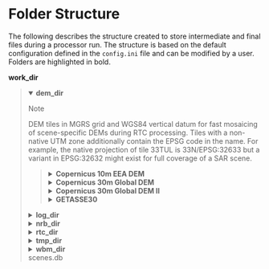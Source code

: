 # Folder Structure

The following describes the structure created to store intermediate and final files during a processor run.
The structure is based on the default configuration defined in the `config.ini` file and can be modified by a user.
Folders are highlighted in bold.

<summary><b>work_dir</b></summary>
<blockquote>
    <!-- dem_dir -->
    <details open>
        <summary><b>dem_dir</b></summary>
        <div class="admonition note">
            <p class="admonition-title">Note</p>
            DEM tiles in MGRS grid and WGS84 vertical datum for fast mosaicing of scene-specific DEMs during RTC processing.
            Tiles with a non-native UTM zone additionally contain the EPSG code in the name.
            For example, the native projection of tile 33TUL is 33N/EPSG:32633 but a variant in EPSG:32632 might exist for full coverage of a SAR scene.
        </div>
        <blockquote>
            <details>
                <summary><b>Copernicus 10m EEA DEM</b></summary>
                <blockquote>
                    32TPR_DEM.tif<br>
                    32TPS_DEM.tif<br>
                    33TUL_32632_DEM.tif<br>
                    ...
                </blockquote>
            </details>
            <details>
                <summary><b>Copernicus 30m Global DEM</b></summary>
                <blockquote>
                    32TPR_DEM.tif<br>
                    32TPS_DEM.tif<br>
                    33TUL_32632_DEM.tif<br>
                    ...
                </blockquote>
            </details>
            <details>
                <summary><b>Copernicus 30m Global DEM II</b></summary>
                <blockquote>
                    32TPR_DEM.tif<br>
                    32TPS_DEM.tif<br>
                    33TUL_32632_DEM.tif<br>
                    ...
                </blockquote>
            </details>
            <details>
                <summary><b>GETASSE30</b></summary>
                <blockquote>
                    32TPR_DEM.tif<br>
                    32TPS_DEM.tif<br>
                    33TUL_32632_DEM.tif<br>
                    ...
                </blockquote>
            </details>
        </blockquote>
    </details>
    <!-- log_dir -->
    <details>
        <summary><b>log_dir</b></summary>
        <div class="admonition note">
            <p class="admonition-title">Note</p>
            Log files for each processor run containing the full processor configuration (<code class="docutils literal notranslate"><span class="pre">config.ini</span></code>), 
            the versions of relevant installed software, and details on individual processing steps.
        </div>
        <blockquote>
            20220719T1339_process.log<br>  
            20220719T1032_process.log<br> 
            20220708T1118_process.log<br> 
            ...
        </blockquote>
    </details>
    <!-- nrb_dir -->
    <details>
        <summary><b>nrb_dir</b></summary>
        <div class="admonition note">
            <p class="admonition-title">Note</p>
            The final S1-NRB tiles sorted into subfolders by MGRS tile.
            Additional STAC files can be generated using function<a class="reference internal" href="../api.html#S1_NRB.metadata.stac.make_catalog" title="S1_NRB.metadata.stac.make_catalog"><code class="xref py py-func docutils literal notranslate"><span class="pre">S1_NRB.metadata.stac.make_catalog()</span></code></a>:
            <ul>
                <li><code class="docutils literal notranslate"><span class="pre">collection.json</span></code>: a STAC collection file referencing the product-specific STAC item files per MGRS tile</li>
                <li><code class="docutils literal notranslate"><span class="pre">catalog.json</span></code>: a STAC catalog referencing all collections</li>
            </ul> 
        </div>
        <blockquote>
            <details>
                <summary><b>32TPS</b></summary>
                <blockquote>
                    <!-- NRB product -->
                    <details>
                        <summary><b>S1A_IW_NRB__1SDV_20200103T170705_030639_0382D5_32TPS_8090</b></summary>
                        <blockquote>
                            <!-- annotation -->
                            <details>
                                <summary><b>annotation</b></summary>
                                <blockquote>
                                    s1a-iw-nrb-20200103t170705-030639-0382d5-32tps-dm.tif<br>
                                    s1a-iw-nrb-20200103t170705-030639-0382d5-32tps-ei.tif<br>
                                    s1a-iw-nrb-20200103t170705-030639-0382d5-32tps-gs.tif<br>
                                    s1a-iw-nrb-20200103t170705-030639-0382d5-32tps-id.tif<br>
                                    s1a-iw-nrb-20200103t170705-030639-0382d5-32tps-lc.tif<br>
                                    s1a-iw-nrb-20200103t170705-030639-0382d5-32tps-li.tif<br>
                                    s1a-iw-nrb-20200103t170705-030639-0382d5-32tps-np-vh.tif<br>
                                    s1a-iw-nrb-20200103t170705-030639-0382d5-32tps-np-vv.tif
                                </blockquote>
                            </details>
                            <!-- measurement -->
                            <details>
                                <summary><b>measurement</b></summary>
                                <blockquote>
                                    s1a-iw-nrb-20200103t170705-030639-0382d5-32tps-cc-g-lin.vrt<br>
                                    s1a-iw-nrb-20200103t170705-030639-0382d5-32tps-vh-g-lin.tif<br>
                                    s1a-iw-nrb-20200103t170705-030639-0382d5-32tps-vh-g-log.tif<br>
                                    s1a-iw-nrb-20200103t170705-030639-0382d5-32tps-vh-s-lin.tif<br>
                                    s1a-iw-nrb-20200103t170705-030639-0382d5-32tps-vh-s-log.tif<br>
                                    s1a-iw-nrb-20200103t170705-030639-0382d5-32tps-vv-g-lin.tif<br>
                                    s1a-iw-nrb-20200103t170705-030639-0382d5-32tps-vv-g-log.tif<br>
                                    s1a-iw-nrb-20200103t170705-030639-0382d5-32tps-vv-s-lin.tif<br>
                                    s1a-iw-nrb-20200103t170705-030639-0382d5-32tps-vv-s-log.tif
                                </blockquote>
                            </details>
                            <!-- source -->
                            <details>
                                <summary><b>source</b></summary>
                                <blockquote>
                                    S1A_IW_SLC__1SDV_20200103T170700_20200103T170727_030639_0382D5_6A12.json<br>
                                    S1A_IW_SLC__1SDV_20200103T170700_20200103T170727_030639_0382D5_6A12.xml
                                </blockquote>
                            </details>
                            <!-- support -->
                            <details>
                                <summary><b>support</b></summary>
                                <blockquote>
                                    product.xsd<br>
                                    source.xsd
                                </blockquote>
                            </details>
                            S1A_IW_NRB__1SDV_20200103T170705_030639_0382D5_32TPS_8090.json<br>
                            S1A_IW_NRB__1SDV_20200103T170705_030639_0382D5_32TPS_8090.xml
                        </blockquote>
                    </details>
                    ...<br>
                    collection.json
                </blockquote>
            </details>
            ...<br>
            catalog.json
        </blockquote>
    </details>
    <!-- rtc_dir -->
    <details>
        <summary><b>rtc_dir</b></summary>
        <div class="admonition note">
            <p class="admonition-title">Note</p>
            The RTC processing output per source scene per UTM zone.
        </div>
        <blockquote>
            <!-- SNAP output -->
            <details>
                <summary><b>S1A_IW_SLC__1SDV_20200103T170700_20200103T170727_030639_0382D5_6A12</b></summary>
                <blockquote>
                <details>
                    <summary><b>32632</b></summary>
                    <blockquote>
                        S1A__IW___A_20200103T170700_Cal_NR_Deb_Orb_ML_TF_TC_proc.xml<br>
                        S1A__IW___A_20200103T170700_datamask.gpkg<br>
                        S1A__IW___A_20200103T170700_datamask.tif<br>
                        S1A__IW___A_20200103T170700_gammaSigmaRatio.tif<br>
                        S1A__IW___A_20200103T170700_incidenceAngleFromEllipsoid.tif<br>
                        S1A__IW___A_20200103T170700_layoverShadowMask.tif<br>
                        S1A__IW___A_20200103T170700_localIncidenceAngle.tif<br>
                        S1A__IW___A_20200103T170700_manifest.safe<br>
                        S1A__IW___A_20200103T170700_Orb_Cal_NR_Deb_ML_TC_proc.xml<br>
                        S1A__IW___A_20200103T170700_scatteringArea.tif<br>
                        S1A__IW___A_20200103T170700_VH_gamma0-rtc.tif<br>
                        S1A__IW___A_20200103T170700_VH_NESZ.tif<br>
                        S1A__IW___A_20200103T170700_VH_sigma0-rtc.tif<br>
                        S1A__IW___A_20200103T170700_VV_gamma0-rtc.tif<br>
                        S1A__IW___A_20200103T170700_VV_NESZ.tif<br>
                        S1A__IW___A_20200103T170700_VV_sigma0-rtc.tif
                    </blockquote>
                </details>
                ...
                </blockquote>
            </details>
            ...
        </blockquote>
    </details>
    <!-- tmp_dir -->
    <details>
        <summary><b>tmp_dir</b></summary>
        <div class="admonition note">
            <p class="admonition-title">Note</p>
            Intermediate RTC processor files per scene per UTM zone. 
            <ul>
                <li>EPSG code subfolder: scene-specific DEM mosaic and intermediate (SNAP) processor files</li>
                <li>unpacked ETAD files (*_ETA_*)</li>
                <li>SLC_etad subfolder: ETAD-corrected SLCs</li>
            </ul>
            For example, the scene-specific DEM mosaic and intermediate SNAP files.
            The latter are deleted after the process terminates.
        </div>
        <blockquote>
            <details>
                <summary><b>S1A_IW_SLC__1SDV_20200103T170700_20200103T170727_030639_0382D5_6A12</b></summary>
                <blockquote>
                    <details>
                        <summary><b>32632</b></summary>
                        <blockquote>
                            S1A__IW___A_20200103T170700_EEA10_32632.tif
                        </blockquote>
                    </details>
                    ...
                    <b>S1A_IW_ETA__AXDV_20200103T170700_20200103T170727_030639_0382D5_256B.SAFE</b>  
                    ...
                    <details>
                        <summary><b>SLC_etad</b></summary>
                        <blockquote>
                            S1A_IW_SLC__1SDV_20200103T170700_20200103T170727_030639_0382D5_6A12.SAFE  
                            ...
                        </blockquote>
                    </details>
                </blockquote>
            </details>
            ...
        </blockquote>
    </details>
    <!-- wbm_dir -->
    <details>
        <summary><b>wbm_dir</b></summary>
        <div class="admonition note">
            <p class="admonition-title">Note</p>
            WBM tiles in MGRS grid and WGS84 vertical datum.
            Tiles with a non-native UTM zone additionally contain the EPSG code in the name.
            For example, The native projection of tile 33TUL is 33N/EPSG:32633 but a variant in EPSG:32632 might exist for full coverage of a SAR scene.
        </div>
        <blockquote>
            <details>
                <summary><b>Copernicus 10m EEA DEM</b></summary>
                <blockquote>
                    32TPR_WBM.tif<br>
                    32TPS_WBM.tif<br>
                    33TUL_32632_WBM.tif<br>
                    ...
                </blockquote>
            </details>
            <details>
                <summary><b>Copernicus 30m Global DEM II</b></summary>
                <blockquote>
                    32TPR_WBM.tif<br>
                    32TPS_WBM.tif<br>
                    33TUL_32632_WBM.tif<br>
                    ...
                </blockquote>
            </details>
        </blockquote>
    </details>
scenes.db
</blockquote>
